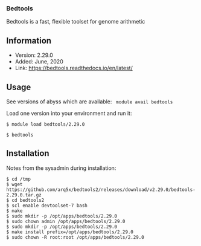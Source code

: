 ### Bedtools
Bedtools is a fast, flexible toolset for genome arithmetic

## Information

  * Version: 2.29.0
  * Added: June, 2020
  * Link: https://bedtools.readthedocs.io/en/latest/

## Usage 
See versions of abyss which are available:
  ` module avail bedtools`

Load one version into your environment and run it:
```
$ module load bedtools/2.29.0

$ bedtools
```

 ## Installation
Notes from the sysadmin during installation:


```
$ cd /tmp
$ wget https://github.com/arq5x/bedtools2/releases/download/v2.29.0/bedtools-2.29.0.tar.gz
$ cd bedtools2
$ scl enable devtoolset-7 bash
$ make
$ sudo mkdir -p /opt/apps/bedtools/2.29.0
$ sudo chown admin /opt/apps/bedtools/2.29.0
$ sudo mkdir -p /opt/apps/bedtools/2.29.0
$ make install prefix=/opt/apps/bedtools/2.29.0
$ sudo chown -R root:root /opt/apps/bedtools/2.29.0
